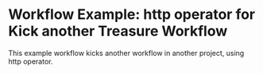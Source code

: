 # Workflow Example: http operator for Kick another Treasure Workflow

This example workflow kicks another workflow in another project, using http operator.




